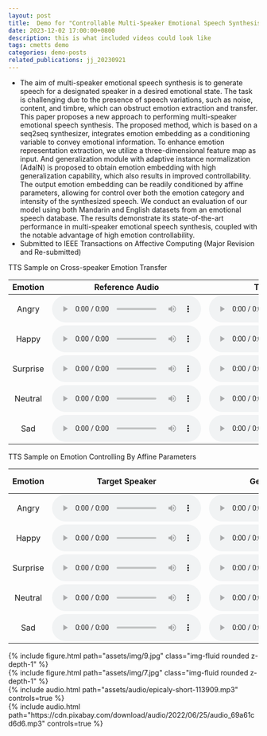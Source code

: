 ```yaml
---
layout: post
title:  Demo for "Controllable Multi-Speaker Emotional Speech Synthesis With Generalization Module"
date: 2023-12-02 17:00:00+0800
description: this is what included videos could look like
tags: cmetts demo
categories: demo-posts
related_publications: jj_20230921
---
```


- The aim of multi-speaker emotional speech synthesis is to generate speech for a designated speaker in a desired emotional state. The task is challenging due to the presence of speech variations, such as noise, content, and timbre, which can obstruct emotion extraction and transfer. This paper proposes a new approach to performing multi-speaker emotional speech synthesis. The proposed method, which is based on a seq2seq synthesizer, integrates emotion embedding as a conditioning variable to convey emotional information. To enhance emotion representation extraction, we utilize a three-dimensional feature map as input. And generalization module with adaptive instance normalization (AdaIN) is proposed to obtain emotion embedding with high generalization capability, which also results in improved controllability. The output emotion embedding can be readily conditioned by affine parameters, allowing for control over both the emotion category and intensity of the synthesized speech. We conduct an evaluation of our model using both Mandarin and English datasets from an emotional speech database. The results demonstrate its state-of-the-art performance in multi-speaker emotional speech synthesis, coupled with the notable advantage of high emotion controllability.
- Submitted to IEEE Transactions on Affective Computing (Major Revision and Re-submitted)

<!-- ### TTS Sample on Cross-speaker Emotion Transfer -->
<div class="caption">
    TTS Sample on Cross-speaker Emotion Transfer
</div>

| Emotion |    Reference Audio   |    Target Speaker    |       Generated      |
| :-----: | :------------------: | :------------------: | :------------------: |
|Angry|<audio src="samples/referenceAudio/angry_s5.wav" type="audio/wav" controls preload></audio>|<audio src="samples/timberExample/S1/angry_s1.wav" type="audio/wav" controls preload></audio>|<audio src="samples/styleTransfer/angry_s1.wav" type="audio/wav" controls preload></audio>|
|Happy|<audio src="samples/referenceAudio/happy_s7.wav" type="audio/wav" controls preload></audio>|<audio src="samples/timberExample/S3/happy_s3.wav" type="audio/wav" controls preload></audio>|<audio src="samples/styleTransfer/happy_s3.wav" type="audio/wav" controls preload></audio>|
|Surprise|<audio src="samples/referenceAudio/surprise_s9.wav" type="audio/wav" controls preload></audio>|<audio src="samples/timberExample/S2/surprise_s2.wav" type="audio/wav" controls preload></audio>|<audio src="samples/styleTransfer/surprise_s2.wav" type="audio/wav" controls preload></audio>|
|Neutral|<audio src="samples/referenceAudio/neutral_s5.wav" type="audio/wav" controls preload></audio>|<audio src="samples/timberExample/S4/neutral_s4.wav" type="audio/wav" controls preload></audio>|<audio src="samples/styleTransfer/neutral_s4.wav" type="audio/wav" controls preload></audio>|
|Sad|<audio src="samples/referenceAudio/sad_s1.wav" type="audio/wav" controls preload></audio>|<audio src="samples/timberExample/S02/sad_s2_001107.wav" controls preload></audio>|<audio src="samples/styleTransfer/sad_s02.wav" type="audio/wav" controls preload></audio>|

<!-- ### TTS Sample on Emotion Controlling By Affine Parameters -->
<div class="caption">
    TTS Sample on Emotion Controlling By Affine Parameters
</div>

| Emotion |     Target Speaker   |     Generated-Weak   |    Generated-Medium  |   Generated-Strong   |
| :-----: | :------------------: | :------------------: | :------------------: | :------------------: |
|Angry|<audio src="samples/referenceAudio/angry_s5.wav" type="audio/wav" controls preload></audio>|<audio src="samples/timberExample/S1/angry_s1.wav" type="audio/wav" controls preload></audio>|<audio src="samples/styleTransfer/angry_s1.wav" type="audio/wav" controls preload></audio>|
|Happy|<audio src="samples/referenceAudio/happy_s7.wav" type="audio/wav" controls preload></audio>|<audio src="samples/timberExample/S3/happy_s3.wav" type="audio/wav" controls preload></audio>|<audio src="samples/styleTransfer/happy_s3.wav" type="audio/wav" controls preload></audio>|
|Surprise|<audio src="samples/referenceAudio/surprise_s9.wav" type="audio/wav" controls preload></audio>|<audio src="samples/timberExample/S2/surprise_s2.wav" type="audio/wav" controls preload></audio>|<audio src="samples/styleTransfer/surprise_s2.wav" type="audio/wav" controls preload></audio>|
|Neutral|<audio src="samples/referenceAudio/neutral_s5.wav" type="audio/wav" controls preload></audio>|<audio src="samples/timberExample/S4/neutral_s4.wav" type="audio/wav" controls preload></audio>|<audio src="samples/styleTransfer/neutral_s4.wav" type="audio/wav" controls preload></audio>|
|Sad|<audio src="samples/referenceAudio/sad_s1.wav" type="audio/wav" controls preload></audio>|<audio src="samples/timberExample/S02/sad_s2_001107.wav" controls preload></audio>|<audio src="samples/styleTransfer/sad_s02.wav" type="audio/wav" controls preload></audio>|

<div class="row mt-3">
    <div class="col-sm mt-3 mt-md-0">
        {% include figure.html path="assets/img/9.jpg" class="img-fluid rounded z-depth-1" %}
    </div>
    <div class="col-sm mt-3 mt-md-0">
        {% include figure.html path="assets/img/7.jpg" class="img-fluid rounded z-depth-1" %}
    </div>
</div>

<div class="row mt-3">
    <div class="col-sm mt-3 mt-md-0">
        {% include audio.html path="assets/audio/epicaly-short-113909.mp3" controls=true %}
    </div>
    <div class="col-sm mt-3 mt-md-0">
        {% include audio.html path="https://cdn.pixabay.com/download/audio/2022/06/25/audio_69a61cd6d6.mp3" controls=true %}
    </div>
</div>

